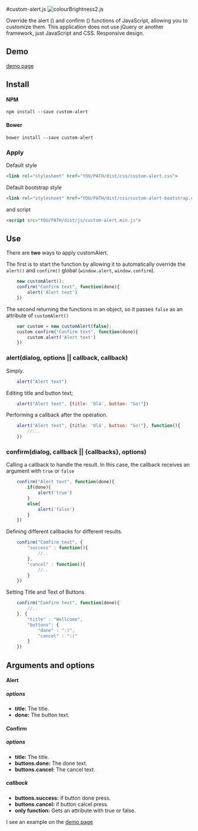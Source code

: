 #custom-alert.js
![colourBrightness2.js](https://raw.githubusercontent.com/PhilippeAssis/custom-alert/master/customAlert.jpg)

Override the alert () and confirm () functions of JavaScript, allowing you to customize them. This application does not use jQuery or another framework, just JavaScript and CSS. Responsive design.

## Demo
[demo page](https://philippeassis.github.io/custom-alert)

## Install
#### NPM
```
npm install --save custom-alert
```

#### Bower
```
bower install --save custom-alert
```

### Apply

Default style
```html
<link rel="stylesheet" href="YOU/PATH/dist/css/custom-alert.css">
```

Default bootstrap style
```html
<link rel="stylesheet" href="YOU/PATH/dist/css/custom-alert-bootstrap.css"> 
```

and script
```html
<script src="YOU/PATH/dist/js/custom-alert.min.js">
```

## Use

There are **two** ways to apply customAlert.

The first is to start the function by allowing it to automatically override the `alert()` and `confirm()` global (`window.alert`, `window.confirm`).
```javascript
    new customAlert();
    confirm("Confirm text", function(done){
        alert('Alert text')
    })
```

The second returning the functions in an object, so it passes `false` as an attribute of `customAlert()`
```javascript
    var custom = new customAlert(false);
    custom.confirm("Confirm text", function(done){
        custom.alert('Alert text')
    })
```
### alert(dialog, options || callback, callback)
Simply.
```javascript
    alert("Alert text")
```

Editing title and button text;
```javascript
    alert("Alert text", {title: 'Olá', button: "Go!"})
```

Performing a callback after the operation.
```javascript
    alert("Alert text", {title: 'Olá', button: "Go!"}, function(){
        //...
    })
```
### confirm(dialog, callback || {callbacks}, options)
Calling a callback to handle the result. In this case, the callback receives an argument with `true` or `false`
```javascript
    confirm("Alert text", function(done){
        if(done){
            alert('true')
        }
        else{
            alert('false')
        }
    })
```
Defining different callbacks for different results.
```javascript
    confirm("Comfirm text", {
        "success" : function(){
            //..
        },
        "cancel" : function(){
            //..
        }
    })
```
Setting Title and Text of Buttons.
```javascript
    confirm("Comfirm text", function(done){
        //..
    }, { 
        "title" : "Wellcome",
        "buttons": {
            "done" : ":)",
            "cancel" : ":("
        }
    })
```

## Arguments and options

#### Alert
##### options
 - **title:**  The title.
 - **done:**  The button text.

#### Confirm
##### options
 - **title:**  The title.
 - **buttons.done:**  The done text.
 - **buttons.cancel:**  The cancel text.

##### callback
 - **buttons.success:**  if button done press.
 - **buttons.cancel:**  if button calcel press.
 - **only function:**  Gets an attribute with true or false.

I see an example on the [demo page](https://philippeassis.github.io/custom-alert)